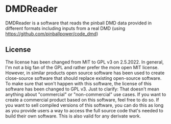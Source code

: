 # DMDReader

DMDReader is a software that reads the pinball DMD data provided in different formats including inputs from a real DMD (using https://github.com/pinballpower/code_dmd)

## License
The license has been changed from MIT to GPL v3 on 2.5.2022. In general, I'm not a big fan of the GPL and rather prefer the more open MIT license. 
However, in similar products open source software has been used to create close-source software that should replace existing open-source software. 
To make sure that won't happen with this software, the license of this software has been changed to GPL v3. Just to clarify: That doesn't mean 
anything about "commercial" or "non-commercial" use cases. If you want to create a commercial product based on this software, feel free to do so. 
If you want to sell compiled versions of this software, you can do this as long as you provide users a way to access the full source code that's 
needed to build their own software. This is also valid for any derivate work.
